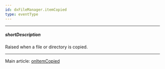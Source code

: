 ```yaml
---
id: dxFileManager.itemCopied
type: eventType
---
```

---
##### shortDescription
Raised when a file or directory is copied.

---
Main article: [onItemCopied](/api-reference/10%20UI%20Components/dxFileManager/1%20Configuration/onItemCopied.md '/Documentation/ApiReference/UI_Components/dxFileManager/Configuration/#onItemCopied')